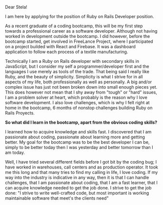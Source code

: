 Dear Stela!

I am here by applying for the position of Ruby on Rails Developer position.

As a recent graduate of a coding bootcamp, this will be my first step towards a professional career as a software developer. Although not having worked in development outside the bootcamp. I did however, before the bootcamp started, get involved in FreeLance Project, where I participated on a project builded with React and Firebase. It was a dashboard application to follow each process of a textile manufacturing.

Technically I am a Ruby on Rails developer with secondary skills in JavaScript, but I consider my self a programmer/developer first and the languages I use merely as tools of the trade. That being said I really like Ruby, and the beauty of simplicity. Simplicity is what I strive for in all aspects of my life, both professionally as well as personally. A big and/or complex issue has just not been broken down into small enough pieces yet. This does however not mean that I shy away from "tough" or "hard" issues, I am a problem solver at heart, which probably is the reason why I love software development. I also love challenges, which is why I felt right at home in the bootcamp, 6 months of non­stop challenges building Ruby on Rails Proyects.

**So what did I learn in the bootcamp, apart from the obvious coding skills?**

I learned how to acquire knowledge and skills fast. I discovered that I am passionate about coding, passionate about learning more and getting better. My goal for the bootcamp was to be the best developer I can be, simply to be better today then I was yesterday and better tomorrow than I am today.

Well, I have tried several different fields before I got bit by the coding bug; I have worked in warehouses, call centers and as production operator. It took me this long and that many tries to find my calling in life, I love coding. If my way into the industry is indicative in any way, then it is that I can handle challenges, that I am passionate about coding, that I am a fast learner, that I can acquire knowledge needed to get the job done. I strive to get the job done: "I strive to write well-crafted code, but most important is working maintainable software that meet's the clients need"
